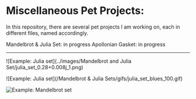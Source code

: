 # Miscellaneous Pet Projects:



In this repository, there are several pet projects I am working on, each in different files, named accordingly.

Mandelbrot & Julia Set: in progress
Apollonian Gasket: in progress

---

![Example: Julia set](../images/Mandelbrot and Julia Set/julia_set_0.28+0.008j_1.png)

![Example: Julia set](/Mandelbrot & Julia Sets/gifs/julia_set_blues_100.gif)

![Example: Mandelbrot set](mandelbrot_set_rdbu_100.gif)
